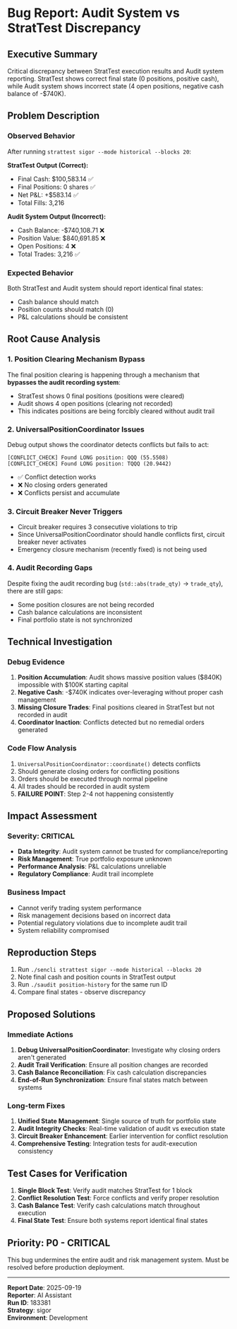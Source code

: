 # Bug Report: Audit System vs StratTest Discrepancy

## Executive Summary
Critical discrepancy between StratTest execution results and Audit system reporting. StratTest shows correct final state (0 positions, positive cash), while Audit system shows incorrect state (4 open positions, negative cash balance of -$740K).

## Problem Description

### Observed Behavior
After running `strattest sigor --mode historical --blocks 20`:

**StratTest Output (Correct):**
- Final Cash: $100,583.14 ✅
- Final Positions: 0 shares ✅
- Net P&L: +$583.14 ✅
- Total Fills: 3,216

**Audit System Output (Incorrect):**
- Cash Balance: -$740,108.71 ❌
- Position Value: $840,691.85 ❌
- Open Positions: 4 ❌
- Total Trades: 3,216 ✅

### Expected Behavior
Both StratTest and Audit system should report identical final states:
- Cash balance should match
- Position counts should match (0)
- P&L calculations should be consistent

## Root Cause Analysis

### 1. Position Clearing Mechanism Bypass
The final position clearing is happening through a mechanism that **bypasses the audit recording system**:
- StratTest shows 0 final positions (positions were cleared)
- Audit shows 4 open positions (clearing not recorded)
- This indicates positions are being forcibly cleared without audit trail

### 2. UniversalPositionCoordinator Issues
Debug output shows the coordinator detects conflicts but fails to act:
```
[CONFLICT_CHECK] Found LONG position: QQQ (55.5508)
[CONFLICT_CHECK] Found LONG position: TQQQ (20.9442)
```
- ✅ Conflict detection works
- ❌ No closing orders generated
- ❌ Conflicts persist and accumulate

### 3. Circuit Breaker Never Triggers
- Circuit breaker requires 3 consecutive violations to trip
- Since UniversalPositionCoordinator should handle conflicts first, circuit breaker never activates
- Emergency closure mechanism (recently fixed) is not being used

### 4. Audit Recording Gaps
Despite fixing the audit recording bug (`std::abs(trade_qty)` → `trade_qty`), there are still gaps:
- Some position closures are not being recorded
- Cash balance calculations are inconsistent
- Final portfolio state is not synchronized

## Technical Investigation

### Debug Evidence
1. **Position Accumulation**: Audit shows massive position values ($840K) impossible with $100K starting capital
2. **Negative Cash**: -$740K indicates over-leveraging without proper cash management
3. **Missing Closure Trades**: Final positions cleared in StratTest but not recorded in audit
4. **Coordinator Inaction**: Conflicts detected but no remedial orders generated

### Code Flow Analysis
1. `UniversalPositionCoordinator::coordinate()` detects conflicts
2. Should generate closing orders for conflicting positions
3. Orders should be executed through normal pipeline
4. All trades should be recorded in audit system
5. **FAILURE POINT**: Step 2-4 not happening consistently

## Impact Assessment

### Severity: CRITICAL
- **Data Integrity**: Audit system cannot be trusted for compliance/reporting
- **Risk Management**: True portfolio exposure unknown
- **Performance Analysis**: P&L calculations unreliable
- **Regulatory Compliance**: Audit trail incomplete

### Business Impact
- Cannot verify trading system performance
- Risk management decisions based on incorrect data
- Potential regulatory violations due to incomplete audit trail
- System reliability compromised

## Reproduction Steps
1. Run `./sencli strattest sigor --mode historical --blocks 20`
2. Note final cash and position counts in StratTest output
3. Run `./saudit position-history` for the same run ID
4. Compare final states - observe discrepancy

## Proposed Solutions

### Immediate Actions
1. **Debug UniversalPositionCoordinator**: Investigate why closing orders aren't generated
2. **Audit Trail Verification**: Ensure all position changes are recorded
3. **Cash Balance Reconciliation**: Fix cash calculation discrepancies
4. **End-of-Run Synchronization**: Ensure final states match between systems

### Long-term Fixes
1. **Unified State Management**: Single source of truth for portfolio state
2. **Audit Integrity Checks**: Real-time validation of audit vs execution state
3. **Circuit Breaker Enhancement**: Earlier intervention for conflict resolution
4. **Comprehensive Testing**: Integration tests for audit-execution consistency

## Test Cases for Verification
1. **Single Block Test**: Verify audit matches StratTest for 1 block
2. **Conflict Resolution Test**: Force conflicts and verify proper resolution
3. **Cash Balance Test**: Verify cash calculations match throughout execution
4. **Final State Test**: Ensure both systems report identical final states

## Priority: P0 - CRITICAL
This bug undermines the entire audit and risk management system. Must be resolved before production deployment.

---
**Report Date**: 2025-09-19  
**Reporter**: AI Assistant  
**Run ID**: 183381  
**Strategy**: sigor  
**Environment**: Development  

